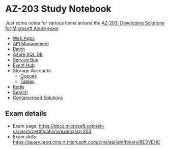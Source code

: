 # AZ-203 Study Notebook

Just some notes for various items around the
[AZ-203: Developing Solutions for Microsoft Azure exam](https://docs.microsoft.com/en-au/learn/certifications/exams/az-203?wt.mc_id=learningredirect_certs-web-wwl)

* [Web Apps](WebApps.md)
* [API Management](APIM.md)
* [Batch](Batch.md)
* [Azure SQL DB](SqlServer.md)
* [Service Bus](ServiceBus.md)
* [Event Hub](EventHub.md)
* Storage Accounts:
    * [Queues](Queues.md)
    * [Tables](Tables.md)
* [Redis](Redis.md)
* [Search](Search.md)
* [Containerised Solutions](ContainerSolutions.md)

## Exam details

- Exam page: https://docs.microsoft.com/en-us/learn/certifications/exams/az-203
- Exam skills: https://query.prod.cms.rt.microsoft.com/cms/api/am/binary/RE3VEHC
